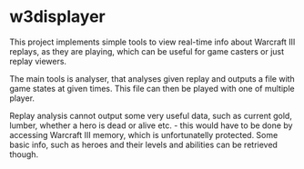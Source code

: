 # w3displayer

This project implements simple tools to view real-time info about Warcraft III replays, as they are playing, which can be useful for game casters or just replay viewers.

The main tools is analyser, that analyses given replay and outputs a file with game states at given times. This file can then be played with one of multiple player.

Replay analysis cannot output some very useful data, such as current gold, lumber, whether a hero is dead or alive etc. - this would have to be done by accessing Warcraft III memory, which is unfortunatelly protected. Some basic info, such as heroes and their levels and abilities can be retrieved though.
